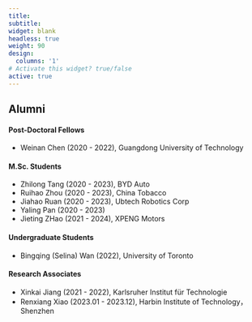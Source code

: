 ```yaml
---
title:
subtitle:
widget: blank
headless: true
weight: 90
design:
  columns: '1'
# Activate this widget? true/false
active: true
---
```

## Alumni
#### Post-Doctoral Fellows
- Weinan Chen (2020 - 2022), Guangdong University of Technology

#### M.Sc. Students

- Zhilong Tang (2020 - 2023), BYD Auto
- Ruihao Zhou (2020 - 2023), China Tobacco
- Jiahao Ruan (2020 - 2023), Ubtech Robotics Corp
- Yaling Pan (2020 - 2023)
- Jieting ZHao (2021 - 2024), XPENG Motors

#### Undergraduate Students
- Bingqing (Selina) Wan (2022), University of Toronto
#### Research Associates
- Xinkai Jiang (2021 - 2022), Karlsruher Institut für Technologie
- Renxiang Xiao (2023.01 - 2023.12), Harbin Institute of Technology，Shenzhen
